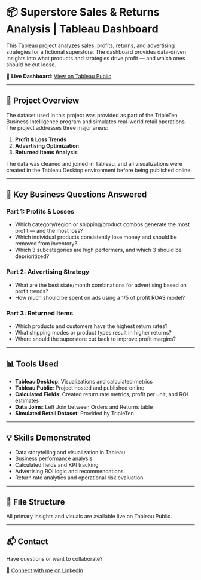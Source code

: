 # 📦 Superstore Sales & Returns Analysis | Tableau Dashboard

This Tableau project analyzes sales, profits, returns, and advertising strategies for a fictional superstore. The dashboard provides data-driven insights into what products and strategies drive profit — and which ones should be cut loose.

🔗 **Live Dashboard**: [View on Tableau Public](https://public.tableau.com/app/profile/monty.sitzman/viz/MontySitzmanSprint4Project/Dashboard1)

---

## 🚀 Project Overview

The dataset used in this project was provided as part of the TripleTen Business Intelligence program and simulates real-world retail operations. The project addresses three major areas:

1. **Profit & Loss Trends**
2. **Advertising Optimization**
3. **Returned Items Analysis**

The data was cleaned and joined in Tableau, and all visualizations were created in the Tableau Desktop environment before being published online.

---

## 🧠 Key Business Questions Answered

### Part 1: Profits & Losses
- Which category/region or shipping/product combos generate the most profit — and the most loss?
- Which individual products consistently lose money and should be removed from inventory?
- Which 3 subcategories are high performers, and which 3 should be deprioritized?

### Part 2: Advertising Strategy
- What are the best state/month combinations for advertising based on profit trends?
- How much should be spent on ads using a 1/5 of profit ROAS model?

### Part 3: Returned Items
- Which products and customers have the highest return rates?
- What shipping modes or product types result in higher returns?
- Where should the superstore cut back to improve profit margins?

---

## 📊 Tools Used

- **Tableau Desktop**: Visualizations and calculated metrics
- **Tableau Public**: Project hosted and published online
- **Calculated Fields**: Created return rate metrics, profit per unit, and ROI estimates
- **Data Joins**: Left Join between Orders and Returns table
- **Simulated Retail Dataset**: Provided by TripleTen

---

## 💡 Skills Demonstrated

- Data storytelling and visualization in Tableau
- Business performance analysis
- Calculated fields and KPI tracking
- Advertising ROI logic and recommendations
- Return rate analytics and operational risk evaluation

---

## 📂 File Structure


All primary insights and visuals are available live on Tableau Public.

---

## 📬 Contact

Have questions or want to collaborate?

[📧 Connect with me on LinkedIn](https://www.linkedin.com/in/monty-sitzman/)
